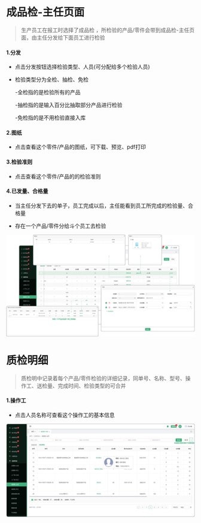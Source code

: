 # 成品检-主任页面

> 生产员工在报工时选择了成品检 ，所检验的产品/零件会带到成品检-主任页面，由主任分发给下面员工进行检验



#### 1.分发

* 点击分发按钮选择检验类型、人员(可分配给多个检验人员)
* 检验类型分为全检、抽检、免检

  -全检指的是检验所有的产品

  -抽检指的是输入百分比抽取部分产品进行检验

  -免检指的是不用检验直接入库

#### 2.图纸

* 点击查看这个零件/产品的图纸，可下载、预览、pdf打印

#### 3.检验准则

* 点击查看这个零件/产品的的检验准则

#### 4.已发量、合格量

* 当主任分发下去的单子，员工完成以后，主任能看到员工所完成的检验量、合格量

* 存在一个产品/零件分给斗个员工去检验


![rtss](../file/cpj-zr-zjrw.png)

# 质检明细

> 质检明中记录着每个产品/零件检验的详细记录，同单号、名称、型号、操作工、送检量、完成时间、检验类型的可合并

#### 1.操作工

* 点击人员名称可查看这个操作工的基本信息


![rtss](../file/cpj-zr-zjmx.png)
